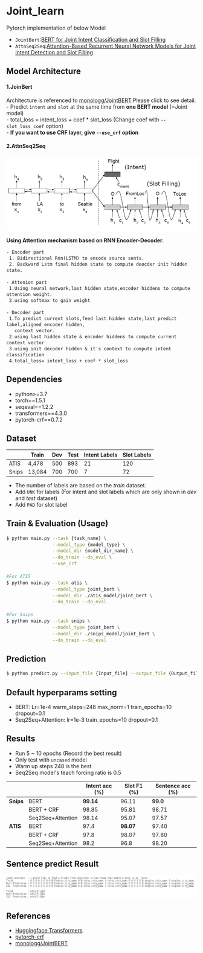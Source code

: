 # Joint_learn  
Pytorch implementation of below Model  
   * `JointBert`:[BERT for Joint Intent Classification and Slot Filling](https://arxiv.org/abs/1902.10909)  
   * `AttnSeq2Seq`:[Attention-Based Recurrent Neural Network Models for Joint Intent Detection and Slot Filling](https://arxiv.org/abs/1609.01454)  
  
## Model Architecture  
  
#### 1.JoinBert
Architecture is referenced to [monologg/JointBERT](https://github.com/monologg/JointBERT).Please click to see detail.   
    - Predict `intent` and `slot` at the same time from **one BERT model** (=Joint model)  
    - total_loss = intent_loss + coef \* slot_loss (Change coef with `--slot_loss_coef` option)  
    - **If you want to use CRF layer, give `--use_crf` option**  
  
#### 2.AttnSeq2Seq
  
![](./images/Attn_seq2seq.png)

**Using Attention mechanism based on RNN Encoder-Decoder.**  

    - Encoder part  
     1. Bidirectional Rnn(LSTM) to encode source sents.
     2. Backward Lstm final hidden state to compute deocder init hidden state.  
      
    - Attenion part
     1.Using neural network,last hidden state,encoder hiddens to compute  attention weight.
     2.using softmax to gain weight  
     
    - Decoder part
     1.To predict current slots,feed last hidden state,last predict label,aligned encoder hidden,
       context vector.  
     2.using last hidden state & encoder hiddens to compute current context vector  
     3.using init decoder hidden & it's context to compute intent classification  
     4.total_loss= intent_loss + coef * slot_loss   

## Dependencies  
- python>=3.7
- torch==1.5.1
- seqeval==1.2.2
- transformers==4.3.0
- pytorch-crf==0.7.2
  
## Dataset
|       | Train  | Dev | Test | Intent Labels | Slot Labels |
| ----- | ------ | --- | ---- | ------------- | ----------- |
| ATIS  | 4,478  | 500 | 893  | 21            | 120         |
| Snips | 13,084 | 700 | 700  | 7             | 72          |

- The number of labels are based on the _train_ dataset.
- Add `UNK` for labels (For intent and slot labels which are only shown in _dev_ and _test_ dataset)
- Add `PAD` for slot label

## Train & Evaluation (Usage)
  
```bash  
$ python main.py --task {task_name} \
                 --model_type {model_type} \
                 --model_dir {model_dir_name} \
                 --do_train --do_eval \
                 --use_crf

#For ATIS
$ python main.py --task atis \
                 --model_type joint_bert \
                 --model_dir ./atis_model/joint_bert \
                 --do_train --do_eval 

#For Snips
$ python main.py --task snips \
                 --model_type joint_bert \
                 --model_dir ./snips_model/joint_bert \
                 --do_train --do_eval 
```  
  
## Prediction  
  
```bash  
$ python predict.py --input_file {Input_file} --output_file {Output_file} --model_dir {Model_dir} --model_type {Model_type}
```  
## Default hyperparams setting  
- BERT: Lr=1e-4 warm_steps=248 max_norm=1 train_epochs=10 dropout=0.1
- Seq2Seq+Attention: lr=1e-3 train_epochs=10 dropout=0.1
## Results  
  
- Run 5 ~ 10 epochs (Record the best result)
- Only test with `uncased` model
- Warm up steps 248 is the best
- Seq2Seq model's teach forcing ratio is 0.5 

|           |                  | Intent acc (%) | Slot F1 (%) | Sentence acc (%) |
| --------- | ---------------- | -------------- | ----------- | ---------------- |
| **Snips** | BERT             | **99.14**      | 96.11       | **99.0**         |
|           | BERT + CRF       | 98.85          | 95.81       | 98.71            |
|           | Seq2Seq+Attention| 98.14          | 95.07       | 97.57            |
| **ATIS**  | BERT             | 97.4           | **98.07**   | 97.40            |
|           | BERT + CRF       | 97.8           | 98.07       | 97.80            |
|           | Seq2Seq+Attention| 98.2           | 96.8        | 98.20            |


## Sentence predict Result  
![](./images/result.png)  
## References  
  
- [Huggingface Transformers](https://github.com/huggingface/transformers)  
- [pytorch-crf](https://github.com/kmkurn/pytorch-crf)  
- [monologg/JointBERT](https://github.com/monologg/JointBERT)